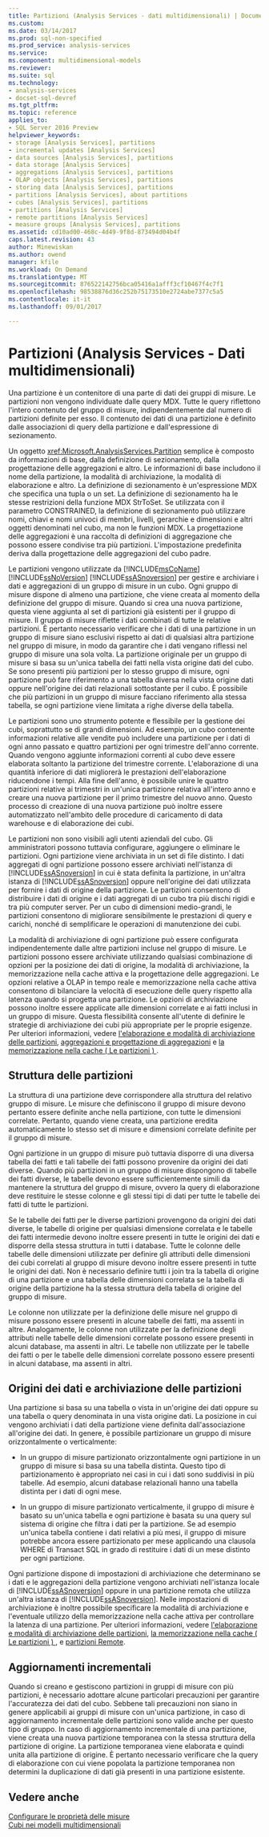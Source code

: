 ```yaml
---
title: Partizioni (Analysis Services - dati multidimensionali) | Documenti Microsoft
ms.custom: 
ms.date: 03/14/2017
ms.prod: sql-non-specified
ms.prod_service: analysis-services
ms.service: 
ms.component: multidimensional-models
ms.reviewer: 
ms.suite: sql
ms.technology:
- analysis-services
- docset-sql-devref
ms.tgt_pltfrm: 
ms.topic: reference
applies_to:
- SQL Server 2016 Preview
helpviewer_keywords:
- storage [Analysis Services], partitions
- incremental updates [Analysis Services]
- data sources [Analysis Services], partitions
- data storage [Analysis Services]
- aggregations [Analysis Services], partitions
- OLAP objects [Analysis Services], partitions
- storing data [Analysis Services], partitions
- partitions [Analysis Services], about partitions
- cubes [Analysis Services], partitions
- partitions [Analysis Services]
- remote partitions [Analysis Services]
- measure groups [Analysis Services], partitions
ms.assetid: cd10ad00-468c-4d49-9f8d-873494d04b4f
caps.latest.revision: 43
author: Minewiskan
ms.author: owend
manager: kfile
ms.workload: On Demand
ms.translationtype: MT
ms.sourcegitcommit: 876522142756bca05416a1afff3cf10467f4c7f1
ms.openlocfilehash: 98538876d36c252b75173510e2724abe7377c5a5
ms.contentlocale: it-it
ms.lasthandoff: 09/01/2017

---
```

# <a name="partitions-analysis-services---multidimensional-data"></a>Partizioni (Analysis Services - Dati multidimensionali)
  Una partizione è un contenitore di una parte di dati dei gruppi di misure. Le partizioni non vengono individuate dalle query MDX. Tutte le query riflettono l'intero contenuto del gruppo di misure, indipendentemente dal numero di partizioni definite per esso. Il contenuto dei dati di una partizione è definito dalle associazioni di query della partizione e dall'espressione di sezionamento.  
  
 Un oggetto <xref:Microsoft.AnalysisServices.Partition> semplice è composto da informazioni di base, dalla definizione di sezionamento, dalla progettazione delle aggregazioni e altro. Le informazioni di base includono il nome della partizione, la modalità di archiviazione, la modalità di elaborazione e altro. La definizione di sezionamento è un'espressione MDX che specifica una tupla o un set. La definizione di sezionamento ha le stesse restrizioni della funzione MDX StrToSet. Se utilizzata con il parametro CONSTRAINED, la definizione di sezionamento può utilizzare nomi, chiavi e nomi univoci di membri, livelli, gerarchie e dimensioni e altri oggetti denominati nel cubo, ma non le funzioni MDX. La progettazione delle aggregazioni è una raccolta di definizioni di aggregazione che possono essere condivise tra più partizioni. L'impostazione predefinita deriva dalla progettazione delle aggregazioni del cubo padre.  
  
 Le partizioni vengono utilizzate da [!INCLUDE[msCoName](../../includes/msconame-md.md)] [!INCLUDE[ssNoVersion](../../includes/ssnoversion-md.md)] [!INCLUDE[ssASnoversion](../../includes/ssasnoversion-md.md)] per gestire e archiviare i dati e aggregazioni di un gruppo di misure in un cubo. Ogni gruppo di misure dispone di almeno una partizione, che viene creata al momento della definizione del gruppo di misure. Quando si crea una nuova partizione, questa viene aggiunta al set di partizioni già esistenti per il gruppo di misure. Il gruppo di misure riflette i dati combinati di tutte le relative partizioni. È pertanto necessario verificare che i dati di una partizione in un gruppo di misure siano esclusivi rispetto ai dati di qualsiasi altra partizione nel gruppo di misure, in modo da garantire che i dati vengano riflessi nel gruppo di misure una sola volta. La partizione originale per un gruppo di misure si basa su un'unica tabella dei fatti nella vista origine dati del cubo. Se sono presenti più partizioni per lo stesso gruppo di misure, ogni partizione può fare riferimento a una tabella diversa nella vista origine dati oppure nell'origine dei dati relazionali sottostante per il cubo. È possibile che più partizioni in un gruppo di misure facciano riferimento alla stessa tabella, se ogni partizione viene limitata a righe diverse della tabella.  
  
 Le partizioni sono uno strumento potente e flessibile per la gestione dei cubi, soprattutto se di grandi dimensioni. Ad esempio, un cubo contenente informazioni relative alle vendite può includere una partizione per i dati di ogni anno passato e quattro partizioni per ogni trimestre dell'anno corrente. Quando vengono aggiunte informazioni correnti al cubo deve essere elaborata soltanto la partizione del trimestre corrente. L'elaborazione di una quantità inferiore di dati migliorerà le prestazioni dell'elaborazione riducendone i tempi. Alla fine dell'anno, è possibile unire le quattro partizioni relative ai trimestri in un'unica partizione relativa all'intero anno e creare una nuova partizione per il primo trimestre del nuovo anno. Questo processo di creazione di una nuova partizione può inoltre essere automatizzato nell'ambito delle procedure di caricamento di data warehouse e di elaborazione dei cubi.  
  
 Le partizioni non sono visibili agli utenti aziendali del cubo. Gli amministratori possono tuttavia configurare, aggiungere o eliminare le partizioni. Ogni partizione viene archiviata in un set di file distinto. I dati aggregati di ogni partizione possono essere archiviati nell'istanza di [!INCLUDE[ssASnoversion](../../includes/ssasnoversion-md.md)] in cui è stata definita la partizione, in un'altra istanza di [!INCLUDE[ssASnoversion](../../includes/ssasnoversion-md.md)] oppure nell'origine dei dati utilizzata per fornire i dati di origine della partizione. Le partizioni consentono di distribuire i dati di origine e i dati aggregati di un cubo tra più dischi rigidi e tra più computer server. Per un cubo di dimensioni medio-grandi, le partizioni consentono di migliorare sensibilmente le prestazioni di query e carichi, nonché di semplificare le operazioni di manutenzione dei cubi.  
  
 La modalità di archiviazione di ogni partizione può essere configurata indipendentemente dalle altre partizioni incluse nel gruppo di misure. Le partizioni possono essere archiviate utilizzando qualsiasi combinazione di opzioni per la posizione dei dati di origine, la modalità di archiviazione, la memorizzazione nella cache attiva e la progettazione delle aggregazioni. Le opzioni relative a OLAP in tempo reale e memorizzazione nella cache attiva consentono di bilanciare la velocità di esecuzione delle query rispetto alla latenza quando si progetta una partizione. Le opzioni di archiviazione possono inoltre essere applicate alle dimensioni correlate e ai fatti inclusi in un gruppo di misure. Questa flessibilità consente all'utente di definire le strategie di archiviazione dei cubi più appropriate per le proprie esigenze. Per ulteriori informazioni, vedere [l'elaborazione e modalità di archiviazione delle partizioni](../../analysis-services/multidimensional-models-olap-logical-cube-objects/partitions-partition-storage-modes-and-processing.md), [aggregazioni e progettazione di aggregazioni](../../analysis-services/multidimensional-models-olap-logical-cube-objects/aggregations-and-aggregation-designs.md) e [la memorizzazione nella cache &#40; Le partizioni &#41; ](../../analysis-services/multidimensional-models-olap-logical-cube-objects/partitions-proactive-caching.md).  
  
## <a name="partition-structure"></a>Struttura delle partizioni  
 La struttura di una partizione deve corrispondere alla struttura del relativo gruppo di misure. Le misure che definiscono il gruppo di misure devono pertanto essere definite anche nella partizione, con tutte le dimensioni correlate. Pertanto, quando viene creata, una partizione eredita automaticamente lo stesso set di misure e dimensioni correlate definite per il gruppo di misure.  
  
 Ogni partizione in un gruppo di misure può tuttavia disporre di una diversa tabella dei fatti e tali tabelle dei fatti possono provenire da origini dei dati diverse. Quando più partizioni in un gruppo di misure dispongono di tabelle dei fatti diverse, le tabelle devono essere sufficientemente simili da mantenere la struttura del gruppo di misure, ovvero la query di elaborazione deve restituire le stesse colonne e gli stessi tipi di dati per tutte le tabelle dei fatti di tutte le partizioni.  
  
 Se le tabelle dei fatti per le diverse partizioni provengono da origini dei dati diverse, le tabelle di origine per qualsiasi dimensione correlata e le tabelle dei fatti intermedie devono inoltre essere presenti in tutte le origini dei dati e disporre della stessa struttura in tutti i database. Tutte le colonne delle tabelle delle dimensioni utilizzate per definire gli attributi delle dimensioni dei cubi correlati al gruppo di misure devono inoltre essere presenti in tutte le origini dei dati. Non è necessario definire tutti i join tra la tabella di origine di una partizione e una tabella delle dimensioni correlata se la tabella di origine della partizione ha la stessa struttura della tabella di origine del gruppo di misure.  
  
 Le colonne non utilizzate per la definizione delle misure nel gruppo di misure possono essere presenti in alcune tabelle dei fatti, ma assenti in altre. Analogamente, le colonne non utilizzate per la definizione degli attributi nelle tabelle delle dimensioni correlate possono essere presenti in alcuni database, ma assenti in altri. Le tabelle non utilizzate per le tabelle dei fatti o per le tabelle delle dimensioni correlate possono essere presenti in alcuni database, ma assenti in altri.  
  
## <a name="data-sources-and-partition-storage"></a>Origini dei dati e archiviazione delle partizioni  
 Una partizione si basa su una tabella o vista in un'origine dei dati oppure su una tabella o query denominata in una vista origine dati. La posizione in cui vengono archiviati i dati della partizione viene definita dall'associazione all'origine dei dati. In genere, è possibile partizionare un gruppo di misure orizzontalmente o verticalmente:  
  
-   In un gruppo di misure partizionato orizzontalmente ogni partizione in un gruppo di misure si basa su una tabella distinta. Questo tipo di partizionamento è appropriato nei casi in cui i dati sono suddivisi in più tabelle. Ad esempio, alcuni database relazionali hanno una tabella distinta per i dati di ogni mese.  
  
-   In un gruppo di misure partizionato verticalmente, il gruppo di misure è basato su un'unica tabella e ogni partizione è basata su una query sul sistema di origine che filtra i dati per la partizione. Se ad esempio un'unica tabella contiene i dati relativi a più mesi, il gruppo di misure potrebbe ancora essere partizionato per mese applicando una clausola WHERE di Transact SQL in grado di restituire i dati di un mese distinto per ogni partizione.  
  
 Ogni partizione dispone di impostazioni di archiviazione che determinano se i dati e le aggregazioni della partizione vengono archiviati nell'istanza locale di [!INCLUDE[ssASnoversion](../../includes/ssasnoversion-md.md)] oppure in una partizione remota che utilizza un'altra istanza di [!INCLUDE[ssASnoversion](../../includes/ssasnoversion-md.md)]. Nelle impostazioni di archiviazione è inoltre possibile specificare la modalità di archiviazione e l'eventuale utilizzo della memorizzazione nella cache attiva per controllare la latenza di una partizione. Per ulteriori informazioni, vedere [l'elaborazione e modalità di archiviazione delle partizioni](../../analysis-services/multidimensional-models-olap-logical-cube-objects/partitions-partition-storage-modes-and-processing.md), [la memorizzazione nella cache &#40; Le partizioni &#41; ](../../analysis-services/multidimensional-models-olap-logical-cube-objects/partitions-proactive-caching.md), e [partizioni Remote](../../analysis-services/multidimensional-models-olap-logical-cube-objects/partitions-remote-partitions.md).  
  
## <a name="incremental-updates"></a>Aggiornamenti incrementali  
 Quando si creano e gestiscono partizioni in gruppi di misure con più partizioni, è necessario adottare alcune particolari precauzioni per garantire l'accuratezza dei dati del cubo. Sebbene tali precauzioni non siano in genere applicabili ai gruppi di misure con un'unica partizione, in caso di aggiornamento incrementale delle partizioni sono valide anche per questo tipo di gruppo. In caso di aggiornamento incrementale di una partizione, viene creata una nuova partizione temporanea con la stessa struttura della partizione di origine. La partizione temporanea viene elaborata e quindi unita alla partizione di origine. È pertanto necessario verificare che la query di elaborazione con cui viene popolata la partizione temporanea non determini la duplicazione di dati già presenti in una partizione esistente.  
  
## <a name="see-also"></a>Vedere anche  
 [Configurare le proprietà delle misure](../../analysis-services/multidimensional-models/configure-measure-properties.md)   
 [Cubi nei modelli multidimensionali](../../analysis-services/multidimensional-models/cubes-in-multidimensional-models.md)  
  
  

